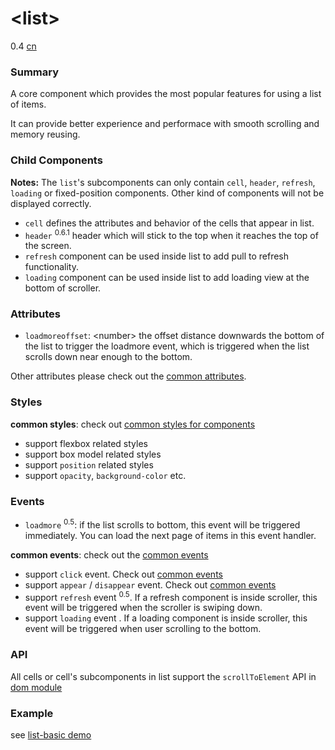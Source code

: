 # &lt;list&gt;
<span class="weex-version">0.4</span>
<a href="https://github.com/weexteam/article/wiki/%E6%AC%A2%E8%BF%8E%E5%8F%82%E4%B8%8EWeex%E4%B8%AD%E6%96%87%E6%96%87%E6%A1%A3%E7%BF%BB%E8%AF%91"  class="weex-translate incomplete">cn</a>


### Summary

A core component which provides the most popular features for using a list of items.  

It can provide better experience and performace with smooth scrolling and memory reusing.

### Child Components

**Notes:** The `list`'s subcomponents can only contain `cell`, `header`, `refresh`, `loading` or fixed-position components. Other kind of components will not be displayed correctly.

* `cell` defines the attributes and behavior of the cells that appear in list. 
* `header` <sup class="wx-v">0.6.1</sup> header which will stick to the top when it reaches the top of the screen. 
* `refresh` component can be used inside list to add pull to refresh functionality.
* `loading` component can be used inside list to add loading view at the bottom of scroller.

### Attributes

- `loadmoreoffset`: &lt;number&gt; the offset distance downwards the bottom of the list to trigger the loadmore event, which is triggered when the list scrolls down near enough to the bottom.

Other attributes please check out the [common attributes](../references/common-attrs.md).


### Styles
**common styles**: check out [common styles for components](../references/common-style.md)

- support flexbox related styles
- support box model related styles
- support ``position`` related styles
- support ``opacity``, ``background-color`` etc.

### Events

- `loadmore` <sup class="wx-v">0.5</sup>: if the list scrolls to bottom, this event will be triggered immediately. You can load the next page of items in this event handler.

**common events**: check out the [common events](../references/common-event.md)

- support `click` event. Check out [common events](../references/common-event.md)
- support `appear` / `disappear` event. Check out [common events](../references/common-event.md)
- support `refresh` event  <sup class="wx-v">0.5</sup>.  If a refresh component is inside scroller, this event will be triggered when the scroller is swiping down.
- support `loading` event .  If a loading component is inside scroller, this event will be triggered when user scrolling to the bottom.

### API

All cells or cell's subcomponents in list support the `scrollToElement` API in [dom module](../modules/dom.md)

### Example

see [list-basic demo](https://github.com/alibaba/weex/blob/example/examples/component/list/list-basic.we)
